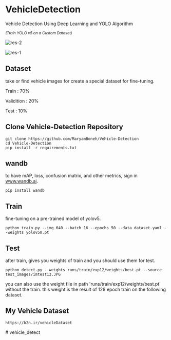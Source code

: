 # VehicleDetection
Vehicle Detection Using Deep Learning and YOLO Algorithm

<sup> *(Train YOLO v5 on a Custom Dataset)* </sup>

![res-2](https://user-images.githubusercontent.com/72157067/156183131-b661ba59-22e5-4c73-b5a9-e0b0855cc68a.jpg)

![res-1](https://user-images.githubusercontent.com/72157067/156183111-cb0f09bb-cfe1-490f-bccc-335748111107.jpg)


## Dataset

take or find vehicle images for create a special dataset for fine-tuning.

Train : 70%

Validition : 20%

Test : 10%


## Clone Vehicle-Detection Repository
```
git clone https://github.com/MaryamBoneh/Vehicle-Detection
cd Vehicle-Detection
pip install -r requirements.txt
```

## wandb

to have mAP, loss, confusion matrix, and other metrics, sign in www.wandb.ai.

```
pip install wandb
```

## Train

fine-tuning on a pre-trained model of yolov5.

```
python train.py --img 640 --batch 16 --epochs 50 --data dataset.yaml --weights yolov5m.pt
```

## Test

after train, gives you weights of train and you should use them for test.

```
python detect.py --weights runs/train/exp12/weights/best.pt --source test_images/imtest13.JPG
```


you can also use the weight file in path 'runs/train/exp12/weights/best.pt' without the train.
this weight is the result of 128 epoch train on the following dataset.

## My Vehicle Dataset
```
https://b2n.ir/vehicleDataset
```
#   v e h i c l e _ d e t e c t  
 